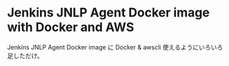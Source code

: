 # Jenkins JNLP Agent Docker image with Docker and AWS

 Jenkins JNLP Agent Docker image に
 Docker & awscli 使えるようにいろいろ足しただけ。